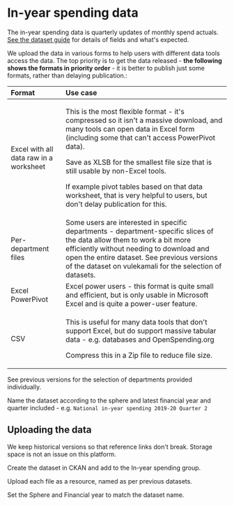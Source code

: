 # In-year spending data

The in-year spending data is quarterly updates of monthly spend actuals. [See the dataset guide](https://vulekamali.gov.za/learning-resources/guides/-year-spending-data/) for details of fields and what's expected.

We upload the data in various forms to help users with different data tools access the data. The top priority is to get the data released - **the following shows the formats in priority order** - it is better to publish just some formats, rather than delaying publication.:

<table>
  <thead>
    <tr>
      <th style="text-align:left">Format</th>
      <th style="text-align:left">Use case</th>
    </tr>
  </thead>
  <tbody>
    <tr>
      <td style="text-align:left">Excel with all data raw in a worksheet</td>
      <td style="text-align:left">
        <p>This is the most flexible format - it&apos;s compressed so it isn&apos;t
          a massive download, and many tools can open data in Excel form (including
          some that can&apos;t access PowerPivot data).</p>
        <p></p>
        <p>Save as XLSB for the smallest file size that is still usable by non-Excel
          tools.</p>
        <p></p>
        <p>If example pivot tables based on that data worksheet, that is very helpful
          to users, but don&apos;t delay publication for this.</p>
      </td>
    </tr>
    <tr>
      <td style="text-align:left">Per-department files</td>
      <td style="text-align:left">Some users are interested in specific departments - department-specific
        slices of the data allow them to work a bit more efficiently without needing
        to download and open the entire dataset. See previous versions of the dataset
        on vulekamali for the selection of datasets.</td>
    </tr>
    <tr>
      <td style="text-align:left">Excel PowerPivot</td>
      <td style="text-align:left">Excel power users - this format is quite small and efficient, but is only
        usable in Microsoft Excel and is quite a power-user feature.</td>
    </tr>
    <tr>
      <td style="text-align:left">CSV</td>
      <td style="text-align:left">
        <p>This is useful for many data tools that don&apos;t support Excel, but
          do support massive tabular data - e.g. databases and OpenSpending.org</p>
        <p></p>
        <p>Compress this in a Zip file to reduce file size.</p>
      </td>
    </tr>
  </tbody>
</table>

See previous versions for the selection of departments provided individually.

Name the dataset according to the sphere and latest financial year and quarter included - e.g. `National in-year spending 2019-20 Quarter 2`

## Uploading the data

We keep historical versions so that reference links don't break. Storage space is not an issue on this platform.

Create the dataset in CKAN and add to the In-year spending group.

Upload each file as a resource, named as per previous datasets.

Set the Sphere and Financial year to match the dataset name.



